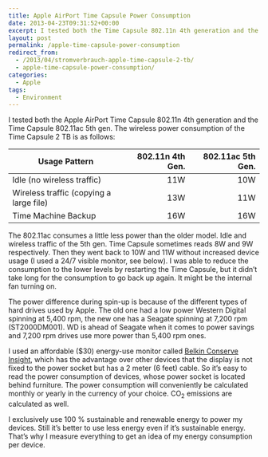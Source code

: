 ```yaml
---
title: Apple AirPort Time Capsule Power Consumption
date: 2013-04-23T09:31:52+00:00
excerpt: I tested both the Time Capsule 802.11n 4th generation and the Time Capsule 802.11ac. Measured power consumption is for the Time Capsule 2TB model.
layout: post
permalink: /apple-time-capsule-power-consumption
redirect_from:
  - /2013/04/stromverbrauch-apple-time-capsule-2-tb/
  - apple-time-capsule-power-consumption/
categories:
  - Apple
tags:
  - Environment
---
```

I tested both the Apple AirPort Time Capsule 802.11n 4th generation and the Time Capsule 802.11ac 5th gen. The wireless power consumption of the Time Capsule 2 TB is as follows:

| Usage Pattern                           | 802.11n 4th Gen. | 802.11ac 5th Gen. |
| --------------------------------------- | ----------------:| -----------------:|
| Idle (no wireless traffic)              |              11W |               10W |
| Wireless traffic (copying a large file) |              13W |               11W |
| Time Machine Backup                     |              16W |               16W |

The 802.11ac consumes a little less power than the older model. Idle and wireless traffic of the 5th gen. Time Capsule sometimes reads 8W and 9W respectively. Then they went back to 10W and 11W without increased device usage (I used a 24/7 visible monitor, see below). I was able to reduce the consumption to the lower levels by restarting the Time Capsule, but it didn’t take long for the consumption to go back up again. It might be the internal fan turning on.

The power difference during spin-up is because of the different types of hard drives used by Apple. The old one had a low power Western Digital spinning at 5,400 rpm, the new one has a Seagate spinning at 7,200 rpm (ST2000DM001). WD is ahead of Seagate when it comes to power savings and 7,200 rpm drives use more power than 5,400 rpm ones.

I used an affordable ($30) energy-use monitor called [Belkin Conserve Insight](http://www.belkin.com/us/p/P-F7C005), which has the advantage over other devices that the display is not fixed to the power socket but has a 2 meter (6 feet) cable. So it’s easy to read the power consumption of devices, whose power socket is located behind furniture. The power consumption will conveniently be calculated monthly or yearly in the currency of your choice. CO<sub>2</sub> emissions are calculated as well.

I exclusively use 100 % sustainable and renewable energy to power my devices. Still it’s better to use less energy even if it’s sustainable energy. That’s why I measure everything to get an idea of my energy consumption per device.
